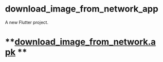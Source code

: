 # download_image_from_network_app

A new Flutter project.
# **[download_image_from_network.apk](https://files.fm/f/8h6bm6d9d) **

